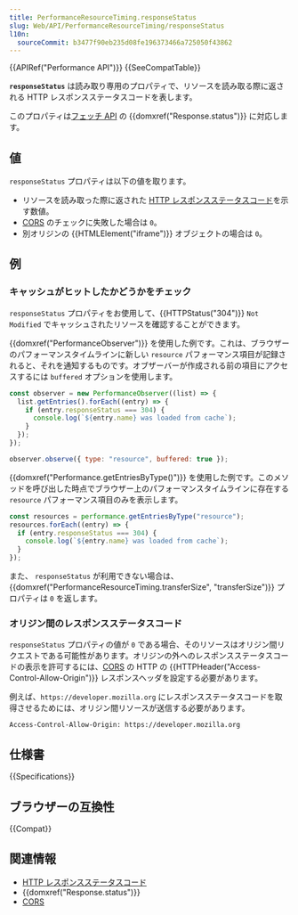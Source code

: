 ```yaml
---
title: PerformanceResourceTiming.responseStatus
slug: Web/API/PerformanceResourceTiming/responseStatus
l10n:
  sourceCommit: b3477f90eb235d08fe196373466a725050f43862
---
```


{{APIRef("Performance API")}} {{SeeCompatTable}}

**`responseStatus`** は読み取り専用のプロパティで、リソースを読み取る際に返される HTTP レスポンスステータスコードを表します。

このプロパティは[フェッチ API](/ja/docs/Web/API/Fetch_API) の {{domxref("Response.status")}} に対応します。

## 値

`responseStatus` プロパティは以下の値を取ります。

- リソースを読み取った際に返された [HTTP レスポンスステータスコード](/ja/docs/Web/HTTP/Status)を示す数値。
- [CORS](/ja/docs/Web/HTTP/CORS) のチェックに失敗した場合は `0`。
- 別オリジンの {{HTMLElement("iframe")}} オブジェクトの場合は `0`。

## 例

### キャッシュがヒットしたかどうかをチェック

`responseStatus` プロパティをお使用して、{{HTTPStatus("304")}} `Not Modified` でキャッシュされたリソースを確認することができます。

{{domxref("PerformanceObserver")}} を使用した例です。これは、ブラウザーのパフォーマンスタイムラインに新しい `resource` パフォーマンス項目が記録されると、それを通知するものです。オブザーバーが作成される前の項目にアクセスするには `buffered` オプションを使用します。

```js
const observer = new PerformanceObserver((list) => {
  list.getEntries().forEach((entry) => {
    if (entry.responseStatus === 304) {
      console.log(`${entry.name} was loaded from cache`);
    }
  });
});

observer.observe({ type: "resource", buffered: true });
```

{{domxref("Performance.getEntriesByType()")}} を使用した例です。このメソッドを呼び出した時点でブラウザー上のパフォーマンスタイムラインに存在する `resource` パフォーマンス項目のみを表示します。

```js
const resources = performance.getEntriesByType("resource");
resources.forEach((entry) => {
  if (entry.responseStatus === 304) {
    console.log(`${entry.name} was loaded from cache`);
  }
});
```

また、 `responseStatus` が利用できない場合は、 {{domxref("PerformanceResourceTiming.transferSize", "transferSize")}} プロパティは `0` を返します。

### オリジン間のレスポンスステータスコード

`responseStatus` プロパティの値が `0` である場合、そのリソースはオリジン間リクエストである可能性があります。オリジンの外へのレスポンスステータスコードの表示を許可するには、[CORS](/ja/docs/Web/HTTP/CORS) の HTTP の {{HTTPHeader("Access-Control-Allow-Origin")}} レスポンスヘッダを設定する必要があります。

例えば、`https://developer.mozilla.org` にレスポンスステータスコードを取得させるためには、オリジン間リソースが送信する必要があります。

```http
Access-Control-Allow-Origin: https://developer.mozilla.org
```

## 仕様書

{{Specifications}}

## ブラウザーの互換性

{{Compat}}

## 関連情報

- [HTTP レスポンスステータスコード](/ja/docs/Web/HTTP/Status)
- {{domxref("Response.status")}}
- [CORS](/ja/docs/Web/HTTP/CORS)

